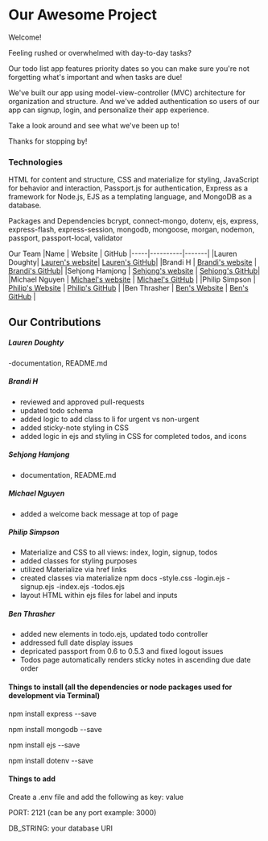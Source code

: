 # Our Awesome Project
Welcome!

Feeling rushed or overwhelmed with day-to-day tasks?

Our todo list app features priority dates so you can make sure you're not forgetting what's important and when tasks are due!

We've built our app using model-view-controller (MVC) architecture for organization and structure. And we've added authentication so users of our app can signup, login, and personalize their app experience.

Take a look around and see what we've been up to!

Thanks for stopping by!

### Technologies
HTML for content and structure, CSS and materialize for styling, JavaScript for behavior and interaction, Passport.js for authentication, Express as a framework for Node.js, EJS as a templating language, and MongoDB as a database.

Packages and Dependencies
bcrypt, connect-mongo, dotenv, ejs, express, express-flash, express-session, mongodb, mongoose, morgan, nodemon, passport, passport-local, validator

Our Team
|Name	| Website	| GitHub
|-----|----------|-------|
|Lauren Doughty|	[Lauren's website](laurendoughty.netlify.app/)|	[Lauren's GitHub](https://github.com/LaurenDoughty)|
|Brandi H |	[Brandi's website](alternategait.dev) |	[Brandi's GitHub](https://github.com/alternategait)|
|Sehjong Hamjong	| [Sehjong's website](https://sehjong.me/)	| [Sehjong's GitHub](https://github.com/sehjong)|
|Michael Nguyen |	[Michael's website](https://michaelnguyen.netlify.app/)	| [Michael's GitHub](https://github.com/MichaelNDev) |
|Philip Simpson |	[Philip's Website](https://www.phitdev.com/) |	[Philip's GitHub](https://github.com/phitdev) |
|Ben Thrasher |	[Ben's Website](https://benthrasher.dev/) |	[Ben's GitHub](https://github.com/binthroot) |

## Our Contributions
##### Lauren Doughty

-documentation, README.md

##### Brandi H

- reviewed and approved pull-requests
- updated todo schema
- added logic to add class to li for urgent vs non-urgent
- added sticky-note styling in CSS
- added logic in ejs and styling in CSS for completed todos, and icons

##### Sehjong Hamjong

- documentation, README.md

##### Michael Nguyen

- added a welcome back message at top of page

##### Philip Simpson

- Materialize and CSS to all views: index, login, signup, todos
- added classes for styling purposes
- utilized Materialize via href links
- created classes via materialize npm docs
  -style.css
  -login.ejs
  -signup.ejs
  -index.ejs
  -todos.ejs
- layout HTML within ejs files for label and inputs

##### Ben Thrasher

- added new elements in todo.ejs, updated todo controller
- addressed full date display issues
- depricated passport from 0.6 to 0.5.3 and fixed logout issues
- Todos page automatically renders sticky notes in ascending due date order


#### Things to install (all the dependencies or node packages used for development via Terminal)

npm install express --save

npm install mongodb --save

npm install ejs --save

npm install dotenv --save

#### Things to add

Create a .env file and add the following as key: value

PORT: 2121 (can be any port example: 3000)

DB_STRING: your database URI

